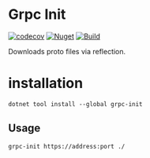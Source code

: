 # Grpc Init

[![codecov](https://codecov.io/gh/EvaldasZmitra/grpc-init/branch/master/graph/badge.svg?token=P86NM3X8SL)](https://codecov.io/gh/EvaldasZmitra/grpc-init)
[![Nuget](https://img.shields.io/nuget/v/grpc-init)](https://www.nuget.org/packages/grpc-init/)
[![Build](https://github.com/EvaldasZmitra/grpc-init/actions/workflows/ci.yml/badge.svg)](https://github.com/EvaldasZmitra/grpc-init/actions/workflows/ci.yml)

Downloads proto files via reflection.

# installation

```
dotnet tool install --global grpc-init
```

## Usage

```
grpc-init https://address:port ./
```
